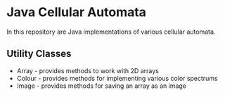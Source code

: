 # Java Cellular Automata

In this repository are Java implementations of various cellular automata. 
## Utility Classes
* Array - provides methods to work with 2D arrays
* Colour - provides methods for implementing various color spectrums
* Image - provides methods for saving an array as an image
